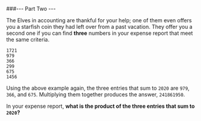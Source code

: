 ###--- Part Two ---

The Elves in accounting are thankful for your help; one of them even offers 
you a starfish coin they had left over from a past vacation. They offer you 
a second one if you can find **three** numbers in your expense report that meet 
the same criteria.

```
1721
979
366
299
675
1456
```

Using the above example again, the three entries that sum to `2020` are `979`, 
`366`, and `675`. Multiplying them together produces the answer, `241861950`.

In your expense report, **what is the product of the three entries that sum 
to `2020`?**
